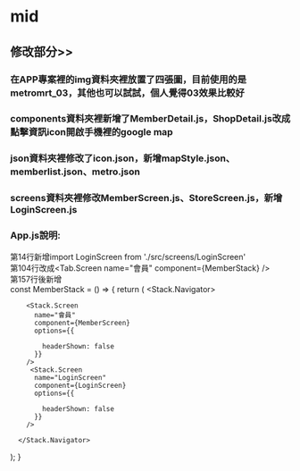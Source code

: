 # mid
## 修改部分>>  
### 在APP專案裡的img資料夾裡放置了四張圖，目前使用的是metromrt_03，其他也可以試試，個人覺得03效果比較好  
### components資料夾裡新增了MemberDetail.js，ShopDetail.js改成點擊資訊icon開啟手機裡的google map  
### json資料夾裡修改了icon.json，新增mapStyle.json、memberlist.json、metro.json  
### screens資料夾裡修改MemberScreen.js、StoreScreen.js，新增LoginScreen.js  
### App.js說明:  
第14行新增import LoginScreen from './src/screens/LoginScreen'  
第104行改成<Tab.Screen name="會員" component={MemberStack} />  
第157行後新增  
const MemberStack = () => {
  return (
   <Stack.Navigator>
     
        <Stack.Screen 
          name="會員" 
          component={MemberScreen} 
          options={{
          
            headerShown: false
          }}
        />
         <Stack.Screen 
          name="LoginScreen" 
          component={LoginScreen} 
          options={{
           
            headerShown: false
          }}
        />
     
      </Stack.Navigator>
  );
}

